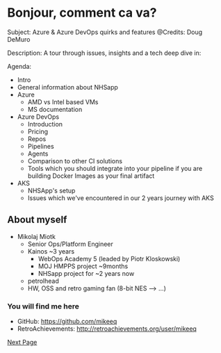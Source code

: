 # Bonjour, comment ca va?

Subject: Azure & Azure DevOps quirks and features
@Credits: Doug DeMuro

Description:
A tour through issues, insights and a tech deep dive in:

Agenda:

- Intro
- General information about NHSapp
- Azure
  - AMD vs Intel based VMs
  - MS documentation
- Azure DevOps
  - Introduction
  - Pricing
  - Repos
  - Pipelines
  - Agents
  - Comparison to other CI solutions
  - Tools which you should integrate into your pipeline if you are building Docker Images as your final artifact
- AKS
  - NHSApp's setup
  - Issues which we've encountered in our 2 years journey with AKS

## About myself

- Mikolaj Miotk
  - Senior Ops/Platform Engineer
  - Kainos ~3 years
    - WebOps Academy 5 (leaded by Piotr Kloskowski)
    - MOJ HMPPS project ~9months
    - NHSapp project for ~2 years now
  - petrolhead
  - HW, OSS and retro gaming fan (8-bit NES --> ...)

### You will find me here

- GitHub: <https://github.com/mikeeq>
- RetroAchievements: <http://retroachievements.org/user/mikeeq>

[Next Page](2_info_nhsapp.md)
